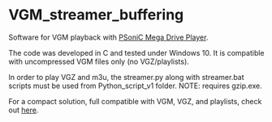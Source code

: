 # VGM_streamer_buffering
Software for VGM playback with [PSoniC Mega Drive Player](https://github.com/the4lchemist/PSoC5LP_MegaDrive_player).
 
The code was developed in C and tested under Windows 10. It is compatible with uncompressed VGM files only (no VGZ/playlists).
 
In order to play VGZ and m3u, the streamer.py along with streamer.bat scripts must be used from Python_script_v1 folder. NOTE: requires gzip.exe.

For a compact solution, full compatible with VGM, VGZ, and playlists, check out [here](https://github.com/the4lchemist/VGM_streamer_Py).